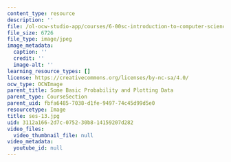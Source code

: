 ```yaml
---
content_type: resource
description: ''
file: /ol-ocw-studio-app/courses/6-00sc-introduction-to-computer-science-and-programming-spring-2011/3112a1662d7c075230b814159207d282_ses-13.jpg
file_size: 6726
file_type: image/jpeg
image_metadata:
  caption: ''
  credit: ''
  image-alt: ''
learning_resource_types: []
license: https://creativecommons.org/licenses/by-nc-sa/4.0/
ocw_type: OCWImage
parent_title: Some Basic Probability and Plotting Data
parent_type: CourseSection
parent_uid: fbfa6485-7038-d1fe-9497-74c45d99d5e0
resourcetype: Image
title: ses-13.jpg
uid: 3112a166-2d7c-0752-30b8-14159207d282
video_files:
  video_thumbnail_file: null
video_metadata:
  youtube_id: null
---
```

